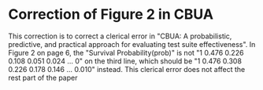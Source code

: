 # Correction of Figure 2 in CBUA
This correction is to correct a clerical error in "CBUA: A probabilistic, predictive, and practical approach for evaluating test suite effectiveness".
In Figure 2 on page 6, the "Survival Probability(prob)" is not "1 0.476 0.226 0.108 0.051 0.024 ... 0" on the third line, which should be "1 0.476 0.308 0.226 0.178 0.146 ... 0.010" instead.
This clerical error does not affect the rest part of the paper
